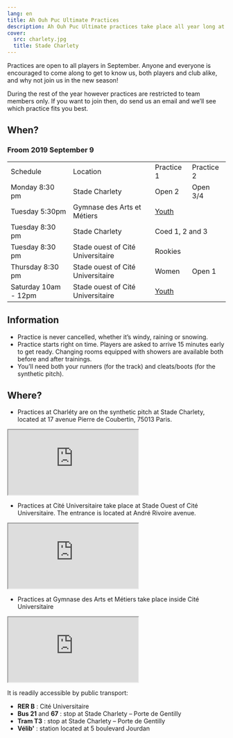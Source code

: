```yaml
---
lang: en
title: Ah Ouh Puc Ultimate Practices
description: Ah Ouh Puc Ultimate practices take place all year long at Stade Charlety in the south of Paris
cover:
  src: charlety.jpg
  title: Stade Charlety
---
```


Practices are open to all players in September. Anyone and everyone is encouraged to come along to get to know us, both players and club alike, and why not join us in the new season!

During the rest of the year however practices are restricted to team members only. If you want to join then, do send us an email and we’ll see which practice fits you best.


## When?

### Froom 2019 September 9

<table>
  <tr>
    <td>Schedule</td>
    <td>Location</td>
    <td>Practice 1</td>
    <td>Practice 2</td>
  </tr>
  <tr>
    <td>Monday 8:30 pm</td>
    <td>Stade Charlety</td>
    <td>Open 2</td>
    <td>Open 3/4</td>
  </tr>
  <tr>
    <td>Tuesday 5:30pm</td>
    <td>Gymnase des Arts et Métiers</td>
    <td colspan="2"><a href="youth.html">Youth</a></td>
  </tr>
  <tr>
    <td>Tuesday 8:30 pm</td>
    <td>Stade Charlety</td>
    <td colspan="2">Coed 1, 2 and 3</td>
  </tr>
  <tr>
    <td>Tuesday 8:30 pm</td>
    <td>Stade ouest of Cité Universitaire</td>
    <td colspan="2">Rookies</td>
  </tr>
  <tr>
    <td>Thursday 8:30 pm</td>
    <td>Stade ouest of Cité Universitaire</td>
    <td>Women</td>
    <td>Open 1</td>
  </tr>
  <tr>
    <td>Saturday 10am - 12pm</td>
    <td>Stade ouest of Cité Universitaire</td>
    <td colspan="2"><a href="youth.html">Youth</a></td>
  </tr>
</table>


## Information

* Practice is never cancelled, whether it’s windy, raining or snowing.
* Practice starts right on time. Players are asked to arrive 15 minutes early to get ready. Changing rooms equipped with showers are available both before and after trainings.
* You’ll need both your runners (for the track) and cleats/boots (for the synthetic pitch).

## Where?

* Practices at Charléty are on the synthetic pitch at Stade Charlety, located at 17 avenue Pierre de Coubertin, 75013 Paris.

<iframe class="charlety" src="https://www.google.com/maps/embed?pb=!1m14!1m8!1m3!1d2627.0851737938037!2d2.34429935!3d48.818436299999995!3m2!1i1024!2i768!4f13.1!3m3!1m2!1s0x47e6719e53149097%3A0x1d31aa0c9b73fd5!2s17+Avenue+Pierre+de+Coubertin!5e0!3m2!1sen!2s!4v1395597209687"></iframe>

* Practices at Cité Universitaire take place at Stade Ouest of Cité Universitaire. The entrance is located at André Rivoire avenue.

<iframe class="charlety" src="https://www.google.com/maps/embed?pb=!1m18!1m12!1m3!1d1313.511257225524!2d2.3299169582910815!3d48.81963186087285!2m3!1f0!2f0!3f0!3m2!1i1024!2i768!4f13.1!3m3!1m2!1s0x47e671a63b6a4c6f%3A0xd5ab8a3826c34384!2sStade+Ouest+CIUP!5e0!3m2!1sfr!2sfr!4v1537263743348"></iframe>

* Practices at Gymnase des Arts et Métiers take place inside Cité Universitaire

<iframe class="charlety" src="https://www.google.com/maps/embed?pb=!1m14!1m8!1m3!1d10508.403649345673!2d2.3343372!3d48.818136!3m2!1i1024!2i768!4f13.1!3m3!1m2!1s0x0%3A0xcc60ba1872d72493!2sGymnase%20des%20Arts%20et%20M%C3%A9tiers!5e0!3m2!1sfr!2sfr!4v1567499121068!5m2!1sfr!2sfr"></iframe>


<p> It is readily accessible by public transport:</p>

* **RER B** : Cité Universitaire
* **Bus 21** and **67** : stop at Stade Charlety – Porte de Gentilly
* **Tram T3** : stop at Stade Charlety – Porte de Gentilly
* **Vélib'** : station located at 5 boulevard Jourdan

